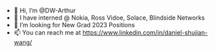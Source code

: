 - 👋 Hi, I’m @DW-Arthur
- 🌱 I have interned @ Nokia, Ross Vidoe, Solace, Blindside Networks
- 💞️ I’m looking for New Grad 2023 Positions
- 📫 You can reach me at https://www.linkedin.com/in/daniel-shujian-wang/

<!---
DW-Arthur/DW-Arthur is a ✨ special ✨ repository because its `README.md` (this file) appears on your GitHub profile.
You can click the Preview link to take a look at your changes.
--->
